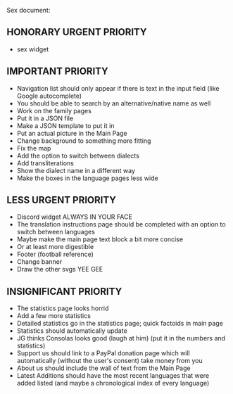Sex document:

## HONORARY URGENT PRIORITY ##
* sex widget

## IMPORTANT PRIORITY ##
* Navigation list should only appear if there is text in the input field (like Google autocomplete)
* You should be able to search by an alternative/native name as well
* Work on the family pages
* Put it in a JSON file
* Make a JSON template to put it in
* Put an actual picture in the Main Page
* Change background to something more fitting
* Fix the map
* Add the option to switch between dialects
* Add transliterations
* Show the dialect name in a different way
* Make the boxes in the language pages less wide

## LESS URGENT PRIORITY ##
* Discord widget ALWAYS IN YOUR FACE
* The translation instructions page should be completed with an option to switch between languages
* Maybe make the main page text block a bit more concise
* Or at least more digestible
* Footer (football reference)
* Change banner
* Draw the other svgs YEE GEE

## INSIGNIFICANT PRIORITY ##
* The statistics page looks horrid
* Add a few more statistics
* Detailed statistics go in the statistics page; quick factoids in main page
* Statistics should automatically update
* JG thinks Consolas looks good (laugh at him) (put it in the numbers and statistics)
* Support us should link to a PayPal donation page which will automatically (without the user's consent) take money from you
* About us should include the wall of text from the Main Page
* Latest Additions should have the most recent languages that were added listed (and maybe a chronological index of every language)
